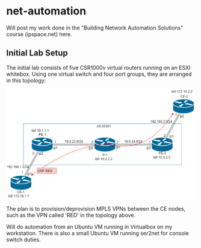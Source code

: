 # net-automation
Will post my work done in the "Building Network Automation Solutions" course (ipspace.net) here.

## Initial Lab Setup
The initial lab consists of five CSR1000v virtual routers running on an ESXI whitebox. Using one virtual switch and four port groups, they are arranged in this topology:

![lab topology](net_auto_lab_1.png)

The plan is to provision/deprovision MPLS VPNs between the CE nodes, such as the VPN called 'RED' in the topology above.

Will do automation from an Ubuntu VM running in Virtualbox on my workstation. There is also a small Ubuntu VM running ser2net for console switch duties.
